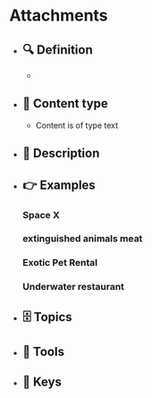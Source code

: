 # Attachments
- ## 🔍 Definition
  - 
- ## 📰 Content type 
  - Content is of type text
- ## 📖 Description
  
- ## 👉 Examples
  ### Space X
  
  ### 
  
  ### extinguished animals meat
  
  ### Exotic Pet Rental
  
  ### Underwater restaurant
  
- ## 🗄️ Topics
  
- ## 🧰 Tools
  
- ## 🔑 Keys
  

